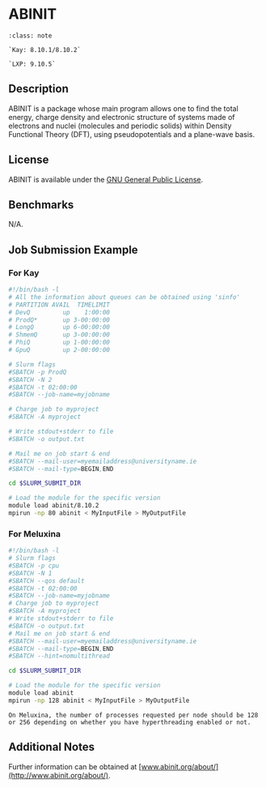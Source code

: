 # ABINIT

```{admonition} Versions Installed
:class: note

`Kay: 8.10.1/8.10.2`

`LXP: 9.10.5`
```

## Description

ABINIT is a package whose main program allows one to find the total energy, charge density and electronic structure of systems made of electrons and nuclei (molecules and periodic solids) within Density Functional Theory (DFT), using pseudopotentials and a plane-wave basis.

## License

ABINIT is available under the [GNU General Public License](http://www.gnu.org/copyleft/gpl.html).

## Benchmarks

N/A.

## Job Submission Example


### For Kay

```bash
#!/bin/bash -l
# All the information about queues can be obtained using 'sinfo'
# PARTITION AVAIL  TIMELIMIT  
# DevQ         up    1:00:00   
# ProdQ*       up 3-00:00:00    
# LongQ        up 6-00:00:00    
# ShmemQ       up 3-00:00:00    
# PhiQ         up 1-00:00:00   
# GpuQ         up 2-00:00:00

# Slurm flags
#SBATCH -p ProdQ
#SBATCH -N 2
#SBATCH -t 02:00:00
#SBATCH --job-name=myjobname

# Charge job to myproject
#SBATCH -A myproject

# Write stdout+stderr to file
#SBATCH -o output.txt

# Mail me on job start & end
#SBATCH --mail-user=myemailaddress@universityname.ie
#SBATCH --mail-type=BEGIN,END

cd $SLURM_SUBMIT_DIR

# Load the module for the specific version
module load abinit/8.10.2
mpirun -np 80 abinit < MyInputFile > MyOutputFile
```

### For Meluxina

```bash
#!/bin/bash -l
# Slurm flags
#SBATCH -p cpu
#SBATCH -N 1
#SBATCH --qos default
#SBATCH -t 02:00:00
#SBATCH --job-name=myjobname
# Charge job to myproject
#SBATCH -A myproject
# Write stdout+stderr to file
#SBATCH -o output.txt
# Mail me on job start & end
#SBATCH --mail-user=myemailaddress@universityname.ie
#SBATCH --mail-type=BEGIN,END
#SBATCH --hint=nomultithread

cd $SLURM_SUBMIT_DIR

# Load the module for the specific version
module load abinit
mpirun -np 128 abinit < MyInputFile > MyOutputFile
```

```{margin}
On Meluxina, the number of processes requested per node should be 128 or 256 depending on whether you have hyperthreading enabled or not.
```

## Additional Notes

Further information can be obtained
at [www.abinit.org/about/](http://www.abinit.org/about/).

